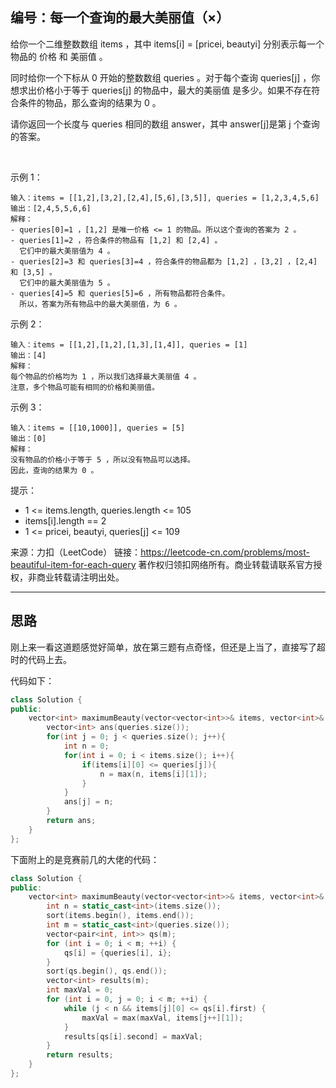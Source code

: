 ## 编号：每一个查询的最大美丽值（×）

给你一个二维整数数组 items ，其中 items[i] = [pricei, beautyi] 分别表示每一个物品的 价格 和 美丽值 。

同时给你一个下标从 0 开始的整数数组 queries 。对于每个查询 queries[j] ，你想求出价格小于等于 queries[j] 的物品中，最大的美丽值 是多少。如果不存在符合条件的物品，那么查询的结果为 0 。

请你返回一个长度与 queries 相同的数组 answer，其中 answer[j]是第 j 个查询的答案。

 

示例 1：
```
输入：items = [[1,2],[3,2],[2,4],[5,6],[3,5]], queries = [1,2,3,4,5,6]
输出：[2,4,5,5,6,6]
解释：
- queries[0]=1 ，[1,2] 是唯一价格 <= 1 的物品。所以这个查询的答案为 2 。
- queries[1]=2 ，符合条件的物品有 [1,2] 和 [2,4] 。
  它们中的最大美丽值为 4 。
- queries[2]=3 和 queries[3]=4 ，符合条件的物品都为 [1,2] ，[3,2] ，[2,4] 和 [3,5] 。
  它们中的最大美丽值为 5 。
- queries[4]=5 和 queries[5]=6 ，所有物品都符合条件。
  所以，答案为所有物品中的最大美丽值，为 6 。
```
示例 2：
```
输入：items = [[1,2],[1,2],[1,3],[1,4]], queries = [1]
输出：[4]
解释：
每个物品的价格均为 1 ，所以我们选择最大美丽值 4 。
注意，多个物品可能有相同的价格和美丽值。
```
示例 3：
```
输入：items = [[10,1000]], queries = [5]
输出：[0]
解释：
没有物品的价格小于等于 5 ，所以没有物品可以选择。
因此，查询的结果为 0 。 
```
提示：

* 1 <= items.length, queries.length <= 105
* items[i].length == 2
* 1 <= pricei, beautyi, queries[j] <= 109

来源：力扣（LeetCode）
链接：https://leetcode-cn.com/problems/most-beautiful-item-for-each-query
著作权归领扣网络所有。商业转载请联系官方授权，非商业转载请注明出处。

---
## 思路

刚上来一看这道题感觉好简单，放在第三题有点奇怪，但还是上当了，直接写了超时的代码上去。

代码如下：
```c++
class Solution {
public:
    vector<int> maximumBeauty(vector<vector<int>>& items, vector<int>& queries) {
        vector<int> ans(queries.size());
        for(int j = 0; j < queries.size(); j++){
            int n = 0;
            for(int i = 0; i < items.size(); i++){
                if(items[i][0] <= queries[j]){
                    n = max(n, items[i][1]);
                }
            }
            ans[j] = n;
        }
        return ans;
    }
};
```

下面附上的是竞赛前几的大佬的代码：
```c++
class Solution {
public:
    vector<int> maximumBeauty(vector<vector<int>>& items, vector<int>& queries) {
        int n = static_cast<int>(items.size());
        sort(items.begin(), items.end());
        int m = static_cast<int>(queries.size());
        vector<pair<int, int>> qs(m);
        for (int i = 0; i < m; ++i) {
            qs[i] = {queries[i], i};
        }
        sort(qs.begin(), qs.end());
        vector<int> results(m);
        int maxVal = 0;
        for (int i = 0, j = 0; i < m; ++i) {
            while (j < n && items[j][0] <= qs[i].first) {
                maxVal = max(maxVal, items[j++][1]);
            }
            results[qs[i].second] = maxVal;
        }
        return results;
    }
};
```